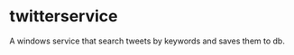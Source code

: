 twitterservice
==============

A windows service that search tweets by keywords and saves them to db.
